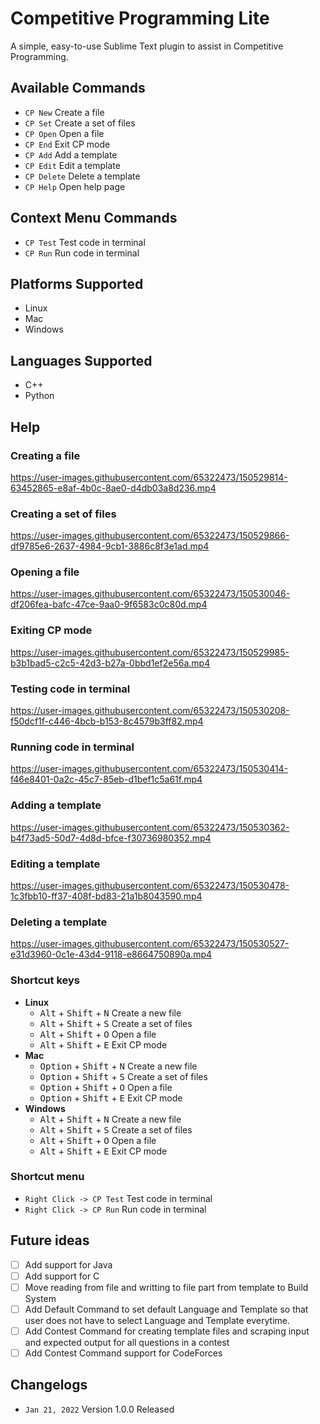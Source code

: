 # Competitive Programming Lite
A simple, easy-to-use Sublime Text plugin to assist in Competitive Programming.

## Available Commands
- `CP New` Create a file
- `CP Set` Create a set of files
- `CP Open` Open a file
- `CP End` Exit CP mode
- `CP Add` Add a template
- `CP Edit` Edit a template
- `CP Delete` Delete a template
- `CP Help` Open help page

## Context Menu Commands
- `CP Test` Test code in terminal
- `CP Run` Run code in terminal

## Platforms Supported
- Linux
- Mac
- Windows

## Languages Supported
- C++
- Python

## Help

### Creating a file
https://user-images.githubusercontent.com/65322473/150529814-63452865-e8af-4b0c-8ae0-d4db03a8d236.mp4

### Creating a set of files
https://user-images.githubusercontent.com/65322473/150529866-df9785e6-2637-4984-9cb1-3886c8f3e1ad.mp4

### Opening a file
https://user-images.githubusercontent.com/65322473/150530046-df206fea-bafc-47ce-9aa0-9f6583c0c80d.mp4

### Exiting CP mode
https://user-images.githubusercontent.com/65322473/150529985-b3b1bad5-c2c5-42d3-b27a-0bbd1ef2e56a.mp4

### Testing code in terminal
https://user-images.githubusercontent.com/65322473/150530208-f50dcf1f-c446-4bcb-b153-8c4579b3ff82.mp4

### Running code in terminal
https://user-images.githubusercontent.com/65322473/150530414-f46e8401-0a2c-45c7-85eb-d1bef1c5a61f.mp4

### Adding a template
https://user-images.githubusercontent.com/65322473/150530362-b4f73ad5-50d7-4d8d-bfce-f30736980352.mp4

### Editing a template
https://user-images.githubusercontent.com/65322473/150530478-1c3fbb10-ff37-408f-bd83-21a1b8043590.mp4

### Deleting a template
https://user-images.githubusercontent.com/65322473/150530527-e31d3960-0c1e-43d4-9118-e8664750890a.mp4

### Shortcut keys
- **Linux**
  - <kbd>Alt</kbd> + <kbd>Shift</kbd> + <kbd>N</kbd> Create a new file
  - <kbd>Alt</kbd> + <kbd>Shift</kbd> + <kbd>S</kbd> Create a set of files
  - <kbd>Alt</kbd> + <kbd>Shift</kbd> + <kbd>O</kbd> Open a file
  - <kbd>Alt</kbd> + <kbd>Shift</kbd> + <kbd>E</kbd> Exit CP mode
- **Mac**
  - <kbd>Option</kbd> + <kbd>Shift</kbd> + <kbd>N</kbd> Create a new file
  - <kbd>Option</kbd> + <kbd>Shift</kbd> + <kbd>S</kbd> Create a set of files
  - <kbd>Option</kbd> + <kbd>Shift</kbd> + <kbd>O</kbd> Open a file
  - <kbd>Option</kbd> + <kbd>Shift</kbd> + <kbd>E</kbd> Exit CP mode
- **Windows**
  - <kbd>Alt</kbd> + <kbd>Shift</kbd> + <kbd>N</kbd> Create a new file
  - <kbd>Alt</kbd> + <kbd>Shift</kbd> + <kbd>S</kbd> Create a set of files
  - <kbd>Alt</kbd> + <kbd>Shift</kbd> + <kbd>O</kbd> Open a file
  - <kbd>Alt</kbd> + <kbd>Shift</kbd> + <kbd>E</kbd> Exit CP mode

### Shortcut menu
- `Right Click -> CP Test` Test code in terminal
- `Right Click -> CP Run` Run code in terminal

## Future ideas
- [ ] Add support for Java
- [ ] Add support for C
- [ ] Move reading from file and writting to file part from template to Build System
- [ ] Add Default Command to set default Language and Template so that user does not have to select Language and Template everytime.
- [ ] Add Contest Command for creating template files and scraping input and expected output for all questions in a contest
- [ ] Add Contest Command support for CodeForces

## Changelogs
- `Jan 21, 2022` Version 1.0.0 Released

